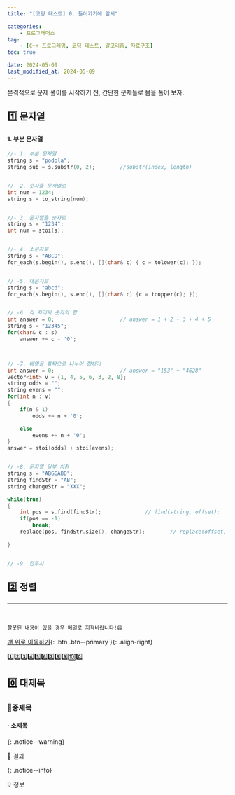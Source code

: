 ```yaml
---
title: "[코딩 테스트] 0. 들어가기에 앞서"

categories: 
    - 프로그래머스
tag: 
    - [C++ 프로그래밍, 코딩 테스트, 알고리즘, 자료구조]
toc: true

date: 2024-05-09
last_modified_at: 2024-05-09
---
```


본격적으로 문제 풀이를 시작하기 전, 간단한 문제들로 몸을 풀어 보자.



## 1️⃣ 문자열

#### 1. 부분 문자열

```c++
//- 1. 부분 문자열
string s = "podola";
string sub = s.substr(0, 2);		//substr(index, length)


//- 2. 숫자를 문자열로
int num = 1234;
string s = to_string(num);


//- 3. 문자열을 숫자로
string s = "1234";
int num = stoi(s);


//- 4. 소문자로
string s = "ABCD";
for_each(s.begin(), s.end(), [](char& c) { c = tolower(c); });


// -5. 대문자로
string s = "abcd";
for_each(s.begin(), s.end(), [](char& c) {c = toupper(c); });


// -6. 각 자리의 숫자의 합
int answer = 0;						// answer = 1 + 2 + 3 + 4 + 5
string s = "12345";
for(char& c : s)
    answer += c - '0';



// -7. 배열을 홀짝으로 나누어 합하기
int answer = 0;						// answer = "153" + "4628"
vector<int> v = {1, 4, 5, 6, 3, 2, 8};
string odds = "";
string evens = "";
for(int n : v)
{
    if(n & 1)
        odds += n + '0';

    else
        evens += n + '0';
}
answer = stoi(odds) + stoi(evens);


// -8. 문자열 일부 치환
string s = "ABGGABD";
string findStr = "AB";
string changeStr = "XXX";

while(true)
{
    int pos = s.find(findStr);				// find(string, offset);
    if(pos == -1)
        break;
    replace(pos, findStr.size(), changeStr);		// replace(offset, size, newString)
    
}


// -9. 접두사


```



## 2️⃣ 정렬








***

<br>

    잘못된 내용이 있을 경우 메일로 지적바랍니다!😄

[맨 위로 이동하기](#){: .btn .btn--primary }{: .align-right}





1️⃣2️⃣3️⃣4️⃣5️⃣6️⃣7️⃣8️⃣9️⃣🔟0️⃣



## 0️⃣ 대제목



### 🔸중제목



#### ·  소제목



{: .notice--warning}

🚀 결과

{: .notice--info}

💡 정보